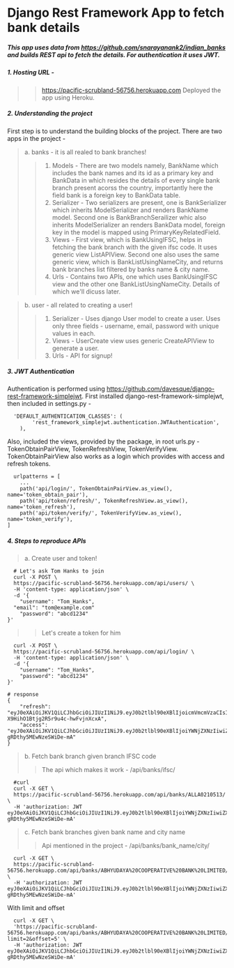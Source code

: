 # Django Rest Framework App to fetch bank details
##### This app uses data from https://github.com/snarayanank2/indian_banks and builds REST api to fetch the details. For authentication it uses JWT.
##### 1. Hosting URL - 
>> https://pacific-scrubland-56756.herokuapp.com
>> Deployed the app using Heroku.
##### 2. Understanding the project
First step is to understand the building blocks of the project. There are two apps in the project - 
>a. banks - it is all realed to bank branches!
>>1. Models - There are two models namely, BankName which includes the bank names and its id as a primary key and BankData in which resides the details of every single bank branch present acorss the country, importantly here the field bank is a foreign key to BankData table.
>>2. Serializer - Two serializers are present, one is BankSerializer which inherits ModelSerializer and renders BankName model. Second one is BankBranchSerailizer whic also inherits ModelSerializer an renders BankData model, foreign key in the model is mapped using PrimaryKeyRelatedField.
>>3. Views - First view, which is BankUsingIFSC, helps in fetching the bank branch with the given ifsc code. It uses generic view ListAPIView. Second one also uses the same generic view, which is BankListUsingNameCity, and returns bank branches list filtered by banks name & city name.
>>4. Urls - Contains two APIs, one which uses BankUsingIFSC view and the other one BankListUsingNameCity. Details of which we'll dicuss later.

>b. user - all related to creating a user!
>>1. Serializer - Uses django User model to create a user. Uses only three fields - username, email, password with unique values in each.
>>2. Views - UserCreate view uses generic CreateAPIView to generate a user.
>>3. Urls - API for signup!
##### 3. JWT Authentication
Authentication is performed using https://github.com/davesque/django-rest-framework-simplejwt. First installed django-rest-framework-simplejwt, then included in settings.py - 
```
  'DEFAULT_AUTHENTICATION_CLASSES': (
        'rest_framework_simplejwt.authentication.JWTAuthentication',
    ),
```
Also, included the views, provided by the package, in root urls.py - TokenObtainPairView, TokenRefreshView, TokenVerifyView. TokenObtainPairView also works as a login which provides with access and refresh tokens.
```
  urlpatterns = [
    ...
    path('api/login/', TokenObtainPairView.as_view(), name='token_obtain_pair'),
    path('api/token/refresh/', TokenRefreshView.as_view(), name='token_refresh'),
    path('api/token/verify/', TokenVerifyView.as_view(), name='token_verify'),
]
```
##### 4. Steps to reproduce APIs
> a. Create user and token!
```
  # Let's ask Tom Hanks to join
  curl -X POST \
  https://pacific-scrubland-56756.herokuapp.com/api/users/ \
  -H 'content-type: application/json' \
  -d '{
	"username": "Tom_Hanks",
  "email": "tom@example.com"
	"password": "abcd1234"
}'
```
>> Let's create a token for him
```
  curl -X POST \
  https://pacific-scrubland-56756.herokuapp.com/api/login/ \
  -H 'content-type: application/json' \
  -d '{
	"username": "Tom_Hanks",
	"password": "abcd1234"
}'

# response
{
    "refresh": "eyJ0eXAiOiJKV1QiLCJhbGciOiJIUzI1NiJ9.eyJ0b2tlbl90eXBlIjoicmVmcmVzaCIsImV4cCI6MTU2NzgwMTQ0NCwianRpIjoiNGEzODFjYjM2ZjRjNDBkMGFjOTkzYmEyNjIxMTBkNTYiLCJ1c2VyX2lkIjozfQ.PMEHnnkjtSL2-X9HihO1Btjg2R5r9u4c-hwFvjnXcxA",
    "access": "eyJ0eXAiOiJKV1QiLCJhbGciOiJIUzI1NiJ9.eyJ0b2tlbl90eXBlIjoiYWNjZXNzIiwiZXhwIjoxNTY3ODAxNDQ0LCJqdGkiOiI1NDlmOTRjMDNhOTc0Njg5OTcyMGNiZTllZjM1NTQ1YSIsInVzZXJfaWQiOjN9.OLOgcRGOtK035u1liVyqC-gRDthy5MEwNzeSWiDe-mA"
}

```
> b. Fetch bank branch given branch IFSC code
>> The api which makes it work  - /api/banks/ifsc/
```
  #curl
  curl -X GET \
  https://pacific-scrubland-56756.herokuapp.com/api/banks/ALLA0210513/ \
  -H 'authorization: JWT eyJ0eXAiOiJKV1QiLCJhbGciOiJIUzI1NiJ9.eyJ0b2tlbl90eXBlIjoiYWNjZXNzIiwiZXhwIjoxNTY3ODAxNDQ0LCJqdGkiOiI1NDlmOTRjMDNhOTc0Njg5OTcyMGNiZTllZjM1NTQ1YSIsInVzZXJfaWQiOjN9.OLOgcRGOtK035u1liVyqC-gRDthy5MEwNzeSWiDe-mA'
```
> c. Fetch bank branches given bank name and city name
>> Api mentioned in the project - /api/banks/bank_name/city/
```
  curl -X GET \
  https://pacific-scrubland-56756.herokuapp.com/api/banks/ABHYUDAYA%20COOPERATIVE%20BANK%20LIMITED/MUMBAI/ \
  -H 'authorization: JWT eyJ0eXAiOiJKV1QiLCJhbGciOiJIUzI1NiJ9.eyJ0b2tlbl90eXBlIjoiYWNjZXNzIiwiZXhwIjoxNTY3ODAxNDQ0LCJqdGkiOiI1NDlmOTRjMDNhOTc0Njg5OTcyMGNiZTllZjM1NTQ1YSIsInVzZXJfaWQiOjN9.OLOgcRGOtK035u1liVyqC-gRDthy5MEwNzeSWiDe-mA'
```
With limit and offset
```
  curl -X GET \
  'https://pacific-scrubland-56756.herokuapp.com/api/banks/ABHYUDAYA%20COOPERATIVE%20BANK%20LIMITED/MUMBAI/?limit=2&offset=5' \
  -H 'authorization: JWT eyJ0eXAiOiJKV1QiLCJhbGciOiJIUzI1NiJ9.eyJ0b2tlbl90eXBlIjoiYWNjZXNzIiwiZXhwIjoxNTY3ODAxNDQ0LCJqdGkiOiI1NDlmOTRjMDNhOTc0Njg5OTcyMGNiZTllZjM1NTQ1YSIsInVzZXJfaWQiOjN9.OLOgcRGOtK035u1liVyqC-gRDthy5MEwNzeSWiDe-mA'
```

